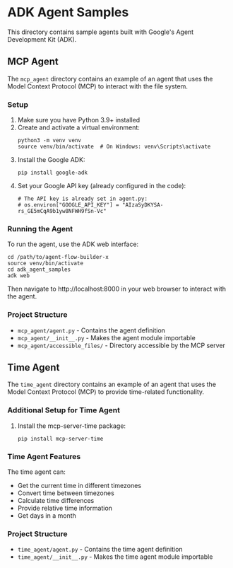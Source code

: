 # ADK Agent Samples

This directory contains sample agents built with Google's Agent Development Kit (ADK).

## MCP Agent

The `mcp_agent` directory contains an example of an agent that uses the Model Context Protocol (MCP) to interact with the file system.

### Setup

1. Make sure you have Python 3.9+ installed
2. Create and activate a virtual environment:
   ```
   python3 -m venv venv
   source venv/bin/activate  # On Windows: venv\Scripts\activate
   ```
3. Install the Google ADK:
   ```
   pip install google-adk
   ```
4. Set your Google API key (already configured in the code):
   ```
   # The API key is already set in agent.py:
   # os.environ["GOOGLE_API_KEY"] = "AIzaSyDKYSA-rs_GE5mCqA9b1yw8NFWH9fSn-Vc"
   ```

### Running the Agent

To run the agent, use the ADK web interface:

```
cd /path/to/agent-flow-builder-x
source venv/bin/activate
cd adk_agent_samples
adk web
```

Then navigate to http://localhost:8000 in your web browser to interact with the agent.

### Project Structure

- `mcp_agent/agent.py` - Contains the agent definition
- `mcp_agent/__init__.py` - Makes the agent module importable
- `mcp_agent/accessible_files/` - Directory accessible by the MCP server

## Time Agent

The `time_agent` directory contains an example of an agent that uses the Model Context Protocol (MCP) to provide time-related functionality.

### Additional Setup for Time Agent

1. Install the mcp-server-time package:
   ```
   pip install mcp-server-time
   ```

### Time Agent Features

The time agent can:
- Get the current time in different timezones
- Convert time between timezones
- Calculate time differences
- Provide relative time information
- Get days in a month

### Project Structure

- `time_agent/agent.py` - Contains the time agent definition
- `time_agent/__init__.py` - Makes the time agent module importable 